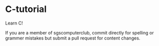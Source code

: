 # C-tutorial
Learn C!

If you are a member of sgscomputerclub, commit directly for spelling or grammer mistakes but submit a pull request for content changes.
